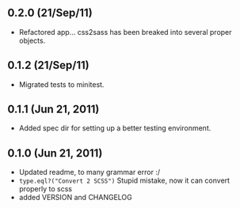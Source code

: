 ## 0.2.0 (21/Sep/11)

  - Refactored app... css2sass has been breaked into several proper objects.

## 0.1.2 (21/Sep/11)

  - Migrated tests to minitest.

## 0.1.1 (Jun 21, 2011)

  - Added spec dir for setting up a better testing environment.

## 0.1.0 (Jun 21, 2011)

  - Updated readme, to many grammar error :/
  - `type.eql?("Convert 2 SCSS")`
    Stupid mistake, now it can convert properly to scss
  - added VERSION and CHANGELOG
